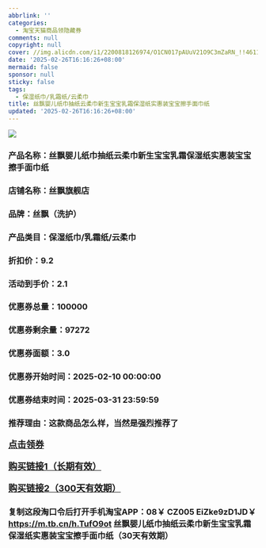```yaml
---
abbrlink: ''
categories:
  - 淘宝天猫商品领隐藏券
comments: null
copyright: null
cover: //img.alicdn.com/i1/2200818126974/O1CN017pAUuV21O9C3mZaRN_!!4611686018427383934-0-item_pic.jpg
date: '2025-02-26T16:16:26+08:00'
mermaid: false
sponsor: null
sticky: false
tags:
  - 保湿纸巾/乳霜纸/云柔巾
title: 丝飘婴儿纸巾抽纸云柔巾新生宝宝乳霜保湿纸实惠装宝宝擦手面巾纸
updated: '2025-02-26T16:16:26+08:00'
--- 
```


![](//img.alicdn.com/i1/2200818126974/O1CN017pAUuV21O9C3mZaRN_!!4611686018427383934-0-item_pic.jpg)

### 产品名称：丝飘婴儿纸巾抽纸云柔巾新生宝宝乳霜保湿纸实惠装宝宝擦手面巾纸
### 店铺名称：丝飘旗舰店
### 品牌：丝飘（洗护）
### 产品类目：保湿纸巾/乳霜纸/云柔巾
### 折扣价：9.2
### 活动到手价：2.1
### 优惠券总量：100000
### 优惠券剩余量：97272
### 优惠券面额：3.0
### 优惠券开始时间：2025-02-10 00:00:00	
### 优惠券结束时间：2025-03-31 23:59:59	
### 推荐理由：这款商品怎么样，当然是强烈推荐了

<p style="font-size: 18px; font-weight: bold;">
  <a href="这款商品太牛了！销售太火爆以至于没有设置" target="_blank">点击领券</a>
</p>
<p style="font-size: 18px; font-weight: bold;">
  <a href="https://s.click.taobao.com/t?e=m%3D2%26s%3DmzgALdLCQ4lw4vFB6t2Z2ueEDrYVVa64K7Vc7tFgwiHjf2vlNIV67uW8xal2bDKcNq%2BDna%2F8eQf3ID%2FV1RqsF4wnCJeELi4I%2FIEn%2BS1IjHAB0ghlTd7WlZVm%2FOAUUFw71qrpxiwMoCNxc1AtbZGVSxtvLTVqSXBoXMCzR95fnLrNEPXytV9ALoS4zvCRUrqujb3RJrZ356jg3WrLhd8FdGZD8N%2BmwHvnr2bByZkJIQLEQ1FyRwhYaeSuSPj4p2bXaMkUY%2BYW%2BClP7qa1tU3ZgS3jKrSQZrKg2Ri9Bm4jDHegZ4hAvgWL0TmpnjTyPb5U6rWC2ApRkFQhhQs2DjqgEA%3D%3D" target="_blank">购买链接1（长期有效）</a>
</p>
<p style="font-size: 18px; font-weight: bold;">
  <a href="https://s.click.taobao.com/aqLXVNs" target="_blank">购买链接2（300天有效期）</a>
</p>

### 复制这段淘口令后打开手机淘宝APP：08￥ CZ005 EiZke9zD1JD￥ https://m.tb.cn/h.TufO9ot  丝飘婴儿纸巾抽纸云柔巾新生宝宝乳霜保湿纸实惠装宝宝擦手面巾纸（30天有效期）
